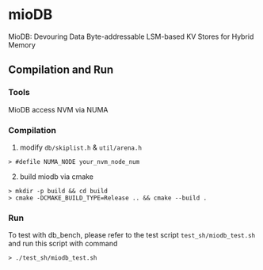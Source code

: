 # mioDB
MioDB: Devouring Data Byte-addressable LSM-based KV Stores for Hybrid Memory

## Compilation and Run
### Tools
MioDB access NVM via NUMA

### Compilation
1. modify ``db/skiplist.h`` & ``util/arena.h``
```
> #defile NUMA_NODE your_nvm_node_num
```
2. build miodb via cmake
```
> mkdir -p build && cd build
> cmake -DCMAKE_BUILD_TYPE=Release .. && cmake --build .
```

### Run
To test with db_bench, please refer to the test script
``test_sh/miodb_test.sh`` and run this script with command
```
> ./test_sh/miodb_test.sh
```